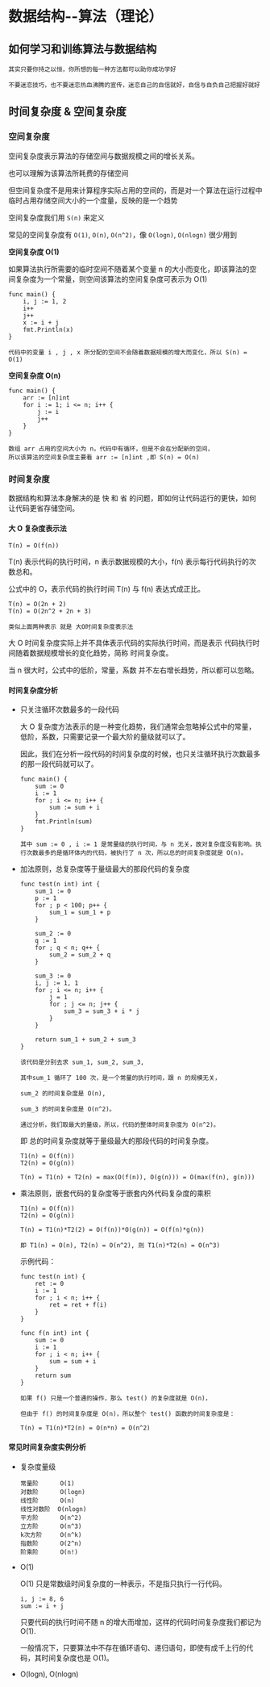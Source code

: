 # 数据结构--算法（理论）

## 如何学习和训练算法与数据结构
`其实只要你持之以恒，你所想的每一种方法都可以助你成功学好`

`不要迷恋技巧，也不要迷恋热血沸腾的宣传，迷恋自己的自信就好，自信与自负自己把握好就好`

## 时间复杂度 & 空间复杂度
### 空间复杂度
空间复杂度表示算法的存储空间与数据规模之间的增长关系。

也可以理解为该算法所耗费的存储空间

但空间复杂度不是用来计算程序实际占用的空间的，而是对一个算法在运行过程中临时占用存储空间大小的一个度量，反映的是一个趋势

空间复杂度我们用 `S(n)` 来定义

常见的空间复杂度有 `O(1)`, `O(n)`, `O(n^2)`，像 `O(logn)`, `O(nlogn)` 很少用到

**空间复杂度 O(1)**

如果算法执行所需要的临时空间不随着某个变量 n 的大小而变化，即该算法的空间复杂度为一个常量，则空间该算法的空间复杂度可表示为 O(1)
```
func main() {
    i, j := 1, 2
    i++
    j++
    x := i + j
    fmt.Println(x)
}

代码中的变量 i , j , x 所分配的空间不会随着数据规模的增大而变化，所以 S(n) = O(1)
```

**空间复杂度 O(n)**
```
func main() {
    arr := [n]int
    for i := 1; i <= n; i++ {
        j := i
        j++
    }
}

数组 arr 占用的空间大小为 n，代码中有循环，但是不会在分配新的空间，
所以该算法的空间复杂度主要看 arr := [n]int ,即 S(n) = O(n)
```

### 时间复杂度
数据结构和算法本身解决的是 快 和 省 的问题，即如何让代码运行的更快，如何让代码更省存储空间。

#### 大 O 复杂度表示法
`T(n) = O(f(n))`

T(n) 表示代码的执行时间，n 表示数据规模的大小，f(n) 表示每行代码执行的次数总和。

公式中的 O，表示代码的执行时间 T(n) 与 f(n) 表达式成正比。

```
T(n) = O(2n + 2)
T(n) = O(2n^2 + 2n + 3)

类似上面两种表示 就是 大O时间复杂度表示法
```
大 O 时间复杂度实际上并不具体表示代码的实际执行时间，而是表示 代码执行时间随着数据规模增长的变化趋势，简称 时间复杂度。

当 n 很大时，公式中的低阶，常量，系数 并不左右增长趋势，所以都可以忽略。

#### 时间复杂度分析
* 只关注循环次数最多的一段代码
  
  大 O 复杂度方法表示的是一种变化趋势，我们通常会忽略掉公式中的常量，低阶，系数，只需要记录一个最大阶的量级就可以了。
  
  因此，我们在分析一段代码的时间复杂度的时候，也只关注循环执行次数最多的那一段代码就可以了。
  
  ```
  func main() {
      sum := 0
      i := 1
      for ; i <= n; i++ {
          sum := sum + i
      }
      fmt.Println(sum)
  }

  其中 sum := 0 , i := 1 是常量级的执行时间，与 n 无关，故对复杂度没有影响。执行次数最多的是循环体内的代码，被执行了 n 次，所以总的时间复杂度就是 O(n)。
  ```

* 加法原则，总复杂度等于量级最大的那段代码的复杂度
  
  ```
  func test(n int) int {
      sum_1 := 0
      p := 1
      for ; p < 100; p++ {
          sum_1 = sum_1 + p
      }

      sum_2 := 0
      q := 1
      for ; q < n; q++ {
          sum_2 = sum_2 + q
      }

      sum_3 := 0
      i, j := 1, 1
      for ; i <= n; i++ {
          j = 1
          for ; j <= n; j++ {
              sum_3 = sum_3 + i * j
          }
      }

      return sum_1 + sum_2 + sum_3
  }

  该代码是分别去求 sum_1, sum_2, sum_3,
  
  其中sum_1 循环了 100 次，是一个常量的执行时间，跟 n 的规模无关，
  
  sum_2 的时间复杂度是 O(n), 
  
  sum_3 的时间复杂度是 O(n^2)。

  通过分析，我们取最大的量级，所以，代码的整体时间复杂度为 O(n^2)。
  ```

  即 总的时间复杂度就等于量级最大的那段代码的时间复杂度。
  ```
  T1(n) = O(f(n))
  T2(n) = O(g(n))

  T(n) = T1(n) + T2(n) = max(O(f(n)), O(g(n))) = O(max(f(n), g(n)))
  ```

* 乘法原则，嵌套代码的复杂度等于嵌套内外代码复杂度的乘积
  ```
  T1(n) = O(f(n))
  T2(n) = O(g(n))

  T(n) = T1(n)*T2(2) = O(f(n))*O(g(n)) = O(f(n)*g(n))

  即 T1(n) = O(n), T2(n) = O(n^2), 则 T1(n)*T2(n) = O(n^3)
  ```
  示例代码：
  ```
  func test(n int) {
      ret := 0
      i := 1
      for ; i < n; i++ {
          ret = ret + f(i)
      }
  }

  func f(n int) int {
      sum := 0
      i := 1
      for ; i < n; i++ {
          sum = sum + i
      }
      return sum
  }

  如果 f() 只是一个普通的操作，那么 test() 的复杂度就是 O(n)，
  
  但由于 f() 的时间复杂度是 O(n)，所以整个 test() 函数的时间复杂度是：

  T(n) = T1(n)*T2(n) = O(n*n) = O(n^2)
  ```

#### 常见时间复杂度实例分析

* 复杂度量级
  ```
  常量阶      O(1)
  对数阶      O(logn)
  线性阶      O(n)
  线性对数阶  O(nlogn)
  平方阶      O(n^2)
  立方阶      O(n^3)
  k次方阶     O(n^k)
  指数阶      O(2^n)
  阶乘阶      O(n!)
  ```

* O(1)
  
  O(1) 只是常数级时间复杂度的一种表示，不是指只执行一行代码。
  ```
  i, j := 8, 6
  sum := i + j
  ```
  只要代码的执行时间不随 n 的增大而增加，这样的代码时间复杂度我们都记为 O(1).

  一般情况下，只要算法中不存在循环语句、递归语句，即使有成千上行的代码，其时间复杂度也是 O(1)。

* O(logn), O(nlogn)

